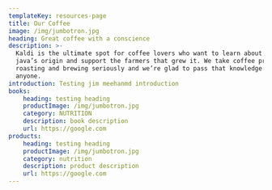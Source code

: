 ```yaml
---
templateKey: resources-page
title: Our Coffee
image: /img/jumbotron.jpg
heading: Great coffee with a conscience
description: >-
  Kaldi is the ultimate spot for coffee lovers who want to learn about their
  java’s origin and support the farmers that grew it. We take coffee production,
  roasting and brewing seriously and we’re glad to pass that knowledge to
  anyone.
introduction: Testing jim meehanmd introduction
books:
    heading: testing heading
    productImage: /img/jumbotron.jpg
    category: NUTRITION
    description: book description
    url: https://google.com
products:
    heading: testing heading
    productImage: /img/jumbotron.jpg
    category: nutrition 
    description: product description
    url: https://google.com
---
```


